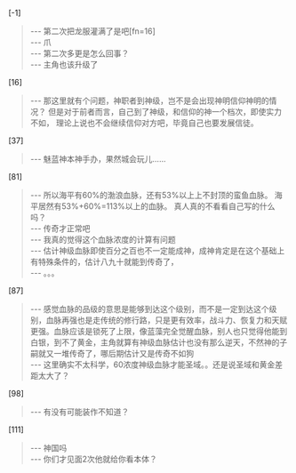 
[-1] 
>--- 第二次把龙服灌满了是吧[fn=16]<br>
>--- 爪<br>
>--- 第二次多更是怎么回事？<br>
>--- 主角也该升级了<br>

[16] 
>--- 那这里就有个问题，神职者到神级，岂不是会出现神明信仰神明的情况？
但是对于前者而言，自己到了神级，和信仰的神一个档次，即使实力不如，
理论上说也不会继续信仰对方吧，毕竟自己也要发展信徒。<br>

[37] 
>--- 魅蓝神本神手办，果然城会玩儿……<br>

[81] 
>--- 所以海平有60%的渤浪血脉，还有53%以上上不封顶的蛮鱼血脉。
海平居然有53%+60%=113%以上的血脉。
真人真的不看看自己写的什么吗？<br>
>--- 传奇才正常吧<br>
>--- 我真的觉得这个血脉浓度的计算有问题<br>
>--- 估计神级血脉即使百分之百也不一定能成神，成神肯定是在这个基础上有特殊条件的，估计八九十就能到传奇了，<br>
>--- 。。。<br>

[87] 
>--- 感觉血脉的品级的意思是能够到达这个级别，而不是一定到达这个级别，血脉再强也是走传统的修行路，只是更有效率，战斗力、恢复力和天赋更强。血脉应该是锁死了上限，像蓝藻完全觉醒血脉，别人也只觉得他能到白银，到不了黄金，主角就算有神级血脉估计也没有那么逆天，不然神的子嗣就又一堆传奇了，哪后期估计又是传奇不如狗<br>
>--- 这里确实不太科学，60浓度神级血脉才能圣域。。还是说圣域和黄金差距太大了？<br>

[98] 
>--- 有没有可能装作不知道？<br>

[111] 
>--- 神国吗<br>
>--- 你们才见面2次他就给你看本体？<br>
